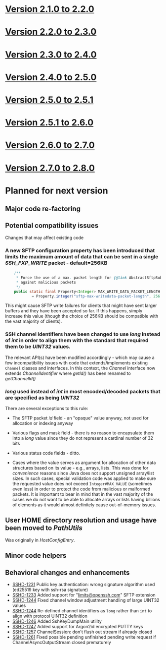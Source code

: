 # [Version 2.1.0 to 2.2.0](./docs/changes/2.2.0.md)

# [Version 2.2.0 to 2.3.0](./docs/changes/2.3.0.md)

# [Version 2.3.0 to 2.4.0](./docs/changes/2.4.0.md)

# [Version 2.4.0 to 2.5.0](./docs/changes/2.5.0.md)

# [Version 2.5.0 to 2.5.1](./docs/changes/2.5.1.md)

# [Version 2.5.1 to 2.6.0](./docs/changes/2.6.0.md)

# [Version 2.6.0 to 2.7.0](./docs/changes/2.7.0.md)

# [Version 2.7.0 to 2.8.0](./docs/changes/2.8.0.md)

# Planned for next version

## Major code re-factoring

## Potential compatibility issues

Changes that may affect existing code

### A **new** SFTP configuration property has been introduced that limits the maximum amount of data that can be sent in a single *SSH_FXP_WRITE* packet - default=256KB

```java
    /**
     * Force the use of a max. packet length for {@link AbstractSftpSubsystemHelper#doWrite(Buffer, int)} protection
     * against malicious packets
     */
    public static final Property<Integer> MAX_WRITE_DATA_PACKET_LENGTH
            = Property.integer("sftp-max-writedata-packet-length", 256 * 1024);
```

This might cause SFTP write failures for clients that might have sent larger buffers and they have been accepted so far. If this happens, simply increase
this value (though the choice of 256KB should be compatible with the vast majority of clients).

### SSH channel identifiers have been changed to use *long* instead of *int* in order to align them with the standard that required them to be *UINT32* values.

The relevant API(s) have been modified accordingly - which may cause a few incompatibility issues with code that extends/implements existing `Channel` classes
and interfaces. In this context, the *Channel* interface now extends *ChannelIdentifier* where *getId()* has been renamed to *getChannelId()*

### *long* used instead of *int* in most encoded/decoded packets that are specified as being *UINT32*

There are several exceptions to this rule:

* The SFTP packet *id* field - an "opaque" value anyway, not used for allocation or indexing anyway

* Various flags and mask field - there is no reason to encapsulate them into a *long* value since they do not represent a cardinal number of 32 bits

* Various status code fields - ditto.

* Cases where the value serves as argument for allocation of other data structures based on its value - e.g., arrays, lists. This was
done for *convenience* reasons since Java does not support unsigned array/list sizes. In such cases, special validation code was applied
to make sure the requested value does not exceed `Integer#MAX_VALUE` (sometimes even less) in order to protect the code from malicious
or malformed packets. It is important to bear in mind that in the vast majority of the cases we do not want to be able to allocate arrays
or lists having billions of elements as it would almost definitely cause out-of-memory issues.

## User HOME directory resolution and usage have been moved to *PathUtils*

Was originally in *HostConfigEntry*.

## Minor code helpers

## Behavioral changes and enhancements

* [SSHD-1231](https://issues.apache.org/jira/browse/SSHD-1231) Public key authentication: wrong signature algorithm used (ed25519 key with ssh-rsa signature)
* [SSHD-1233](https://issues.apache.org/jira/browse/SSHD-1233) Added support for "limits@openssh.com" SFTP extension
* [SSHD-1244](https://issues.apache.org/jira/browse/SSHD-1244) Fixed channel window adjustment handling of large UINT32 values
* [SSHD-1244](https://issues.apache.org/jira/browse/SSHD-1244) Re-defined channel identifiers as `long` rather than `int` to align with protocol UINT32 definition
* [SSHD-1246](https://issues.apache.org/jira/browse/SSHD-1246) Added SshKeyDumpMain utility
* [SSHD-1247](https://issues.apache.org/jira/browse/SSHD-1247) Added support for Argon2id encrypted PUTTY keys
* [SSHD-1257](https://issues.apache.org/jira/browse/SSHD-1257) ChannelSession: don't flush out stream if already closed
* [SSHD-1261](https://issues.apache.org/jira/browse/SSHD-1261) Fixed possible pending unfinished pending write request if ChannelAsyncOutputStream closed prematurely


